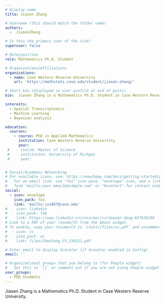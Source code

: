 ```yaml
---
# Display name
title: Jiasen Zhang

# Username (this should match the folder name)
authors:
  -  JiasenZhang

# Is this the primary user of the site?
superuser: false

# Role/position
role: Mathematics Ph.D. Student

# Organizations/Affiliations
organizations:
  - name: Case Western Reserve University
    url: 'https://mathstats.case.edu/student/jiasen-zhang/'

# Short bio (displayed in user profile at end of posts)
bio:  Jiasen Zhang is a Mathematics Ph.D. Student in Case Western Reserve University.

interests:
  - Spatial Transcriptomics
  - Machine Learning
  - Bayesian analysis

education:
  courses:
    - course: PhD in Applied Mathematics
      institution: Case Western Reserve University
      year: 
 #   - course: Master of Science
 #     institution: University of Michgan
 #     year: 


# Social/Academic Networking
# For available icons, see: https://wowchemy.com/docs/getting-started/page-builder/#icons
#   For an email link, use "fas" icon pack, "envelope" icon, and a link in the
#   form "mailto:your-email@example.com" or "#contact" for contact widget.
social:
  - icon: envelope
    icon_pack: fas
    link: 'mailto:jxz867@case.edu'
#  - icon: linkedin
#    icon_pack: fab
#    link: https://www.linkedin.cn/incareer/in/daxuan-deng-837b3b196
# Link to a PDF of your resume/CV from the About widget.
# To enable, copy your resume/CV to `static/files/cv.pdf` and uncomment the lines below.
#  - icon: cv
#    icon_pack: ai
#    link: files/ChenYang_CV_230131.pdf

# Enter email to display Gravatar (if Gravatar enabled in Config)
email: ''

# Organizational groups that you belong to (for People widget)
#   Set this to `[]` or comment out if you are not using People widget.
user_groups:
  - PhD Students
---
```


Jiasen Zhang is a Mathematics Ph.D. Student in Case Western Reserve University.